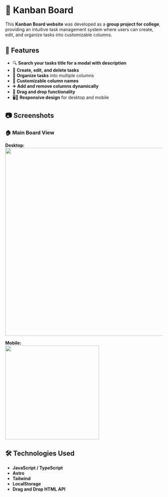 # 📌 Kanban Board  

This **Kanban Board website** was developed as a **group project for college**, providing an intuitive task management system where users can create, edit, and organize tasks into customizable columns.  

## 🚀 Features  
- 🔍 **Search your tasks title for a modal with description**
- 📝 **Create, edit, and delete tasks**  
- 📂 **Organize tasks** into multiple columns  
- 🎨 **Customizable column names**  
- ➕ **Add and remove columns dynamically**  
- 🔄 **Drag and drop functionality**   
- 🖥️📱 **Responsive design** for desktop and mobile  

## 📷 Screenshots  

### 🏠 Main Board View  
**Desktop:**  
 <img width=600px src="https://github.com/user-attachments/assets/3bf30fd2-c64d-4ea3-ab59-8e2ef8a3c2a7">

**Mobile:**  
<img width=300px src="https://github.com/user-attachments/assets/0bf3173d-36aa-4139-8d36-fe5e14687024">

  

## 🛠️ Technologies Used  
- **JavaScript / TypeScript**  
- **Astro**   
- **Tailwind**   
- **LocalStorage**   
- **Drag and Drop HTML API**
